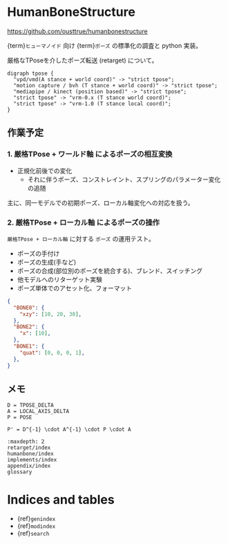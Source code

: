 # HumanBoneStructure

<https://github.com/ousttrue/humanbonestructure>

{term}`ヒューマノイド` 向け {term}`ポーズ` の標準化の調査と python 実装。

厳格なTPoseを介したポーズ転送 (retarget) について。

```{graphviz}
digraph tpose {
  "vpd/vmd(A stance + world coord)" -> "strict tpose";
  "motion capture / bvh (T stance + world coord)" -> "strict tpose";
  "mediapipe / kinect (position based)" -> "strict tpose";
  "strict tpose" -> "vrm-0.x (T stance world coord)";
  "strict tpose" -> "vrm-1.0 (T stance local coord)";
}
```

## 作業予定

### 1. 厳格TPose + ワールド軸 によるポーズの相互変換

* 正規化前後での変化
  * それに伴うポーズ、コンストレイント、スプリングのパラメーター変化の追随

主に、同一モデルでの初期ポーズ、ローカル軸変化への対応を扱う。

### 2. 厳格TPose + ローカル軸 によるポーズの操作

`厳格TPose + ローカル軸` に対する `ポーズ` の運用テスト。

* ポーズの手付け
* ポーズの生成(手など)
* ポーズの合成(部位別のポーズを統合する)、ブレンド、スイッチング
* 他モデルへのリターゲット実験
* ポーズ単体でのアセット化、フォーマット

```json
{
  "BONE0": {
    "xzy": [10, 20, 30],
  },
  "BONE2": {
    "x": [10],
  },
  "BONE1": {
    "quat": [0, 0, 0, 1],
  },
}
```

## メモ

```
D = TPOSE_DELTA
A = LOCAL_AXIS_DELTA
P = POSE
```

```{math}
P' = D^{-1} \cdot A^{-1} \cdot P \cdot A
```

```{toctree}
:maxdepth: 2
retarget/index
humanbone/index
implements/index
appendix/index
glossary
```

# Indices and tables

* {ref}`genindex`
* {ref}`modindex`
* {ref}`search`
